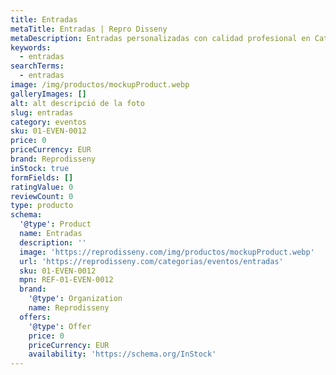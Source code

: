 ```yaml
---
title: Entradas
metaTitle: Entradas | Repro Disseny
metaDescription: Entradas personalizadas con calidad profesional en Cataluña.
keywords:
  - entradas
searchTerms:
  - entradas
image: /img/productos/mockupProduct.webp
galleryImages: []
alt: alt descripció de la foto
slug: entradas
category: eventos
sku: 01-EVEN-0012
price: 0
priceCurrency: EUR
brand: Reprodisseny
inStock: true
formFields: []
ratingValue: 0
reviewCount: 0
type: producto
schema:
  '@type': Product
  name: Entradas
  description: ''
  image: 'https://reprodisseny.com/img/productos/mockupProduct.webp'
  url: 'https://reprodisseny.com/categorias/eventos/entradas'
  sku: 01-EVEN-0012
  mpn: REF-01-EVEN-0012
  brand:
    '@type': Organization
    name: Reprodisseny
  offers:
    '@type': Offer
    price: 0
    priceCurrency: EUR
    availability: 'https://schema.org/InStock'
---
```


